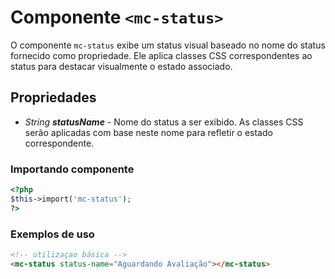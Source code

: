 # Componente `<mc-status>`
O componente `mc-status` exibe um status visual baseado no nome do status fornecido como propriedade. Ele aplica classes CSS correspondentes ao status para destacar visualmente o estado associado.
  
## Propriedades
- *String **statusName*** - Nome do status a ser exibido. As classes CSS serão aplicadas com base neste nome para refletir o estado correspondente.

### Importando componente
```PHP
<?php 
$this->import('mc-status');
?>
```
### Exemplos de uso
```HTML
<!-- utilizaçao básica -->
<mc-status status-name="Aguardando Avaliação"></mc-status>
```